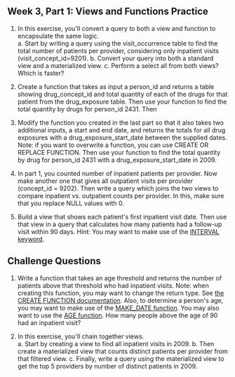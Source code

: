 ## Week 3, Part 1: Views and Functions Practice

1. In this exercise, you'll convert a query to both a view and function to encapsulate the same logic.  
a. Start by writing a query using the visit_occurrence table to find the total number of patients per provider, considering only inpatient visits (visit_concept_id=9201).
b. Convert your query into both a standard view and a materialized view.
c. Perform a select all from both views? Which is faster? 

2. Create a function that takes as input a person_id and returns a table showing drug_concept_id and total quantity of each of the drugs for that patient from the drug_exposure table. Then use your function to find the total quantity by drugs for person_id 2431. Then 

3. Modify the function you created in the last part so that it also takes two additional inputs, a start and end date, and returns the totals for all drug exposures with a drug_exposure_start_date between the supplied dates. Note: if you want to overwrite a function, you can use CREATE OR REPLACE FUNCTION. Then use your function to find the total quantity by drug for person_id 2431 with a drug_exposure_start_date in 2009.

4. In part 1, you counted number of inpatient patients per provider. Now make another one that gives all outpatient visits per provider (concept_id = 9202). Then write a query which joins the two views to compare inpatient vs. outpatient counts per provider. In this, make sure that you replace NULL values with 0.

5. Build a view that shows each patient's first inpatient visit date. Then use that view in a query that calculates how many patients had a follow-up visit within 90 days. Hint: You may want to make use of the [INTERVAL keyword](https://www.datacamp.com/doc/postgresql/interval).

## Challenge Questions

1. Write a function that takes an age threshold and returns the number of patients above that threshold who had inpatient visits. Note: when creating this function, you may want to change the return type. See [the CREATE FUNCTION documentation](https://www.postgresql.org/docs/current/sql-createfunction.html). Also, to determine a person's age, you may want to make use of the [MAKE_DATE function](https://www.postgresql.org/docs/current/functions-datetime.html). You may also want to use the [AGE function](https://www.geeksforgeeks.org/postgresql/postgresql-age-function/). How many people above the age of 90 had an inpatient visit? 

2. In this exercise, you'll chain together views.  
a. Start by creating a view to find all inpatient visits in 2009.
b. Then create a materialized view that counts distinct patients per provider from that filtered view.
c. Finally, write a query using the materialized view to get the top 5 providers by number of distinct patients in 2009.